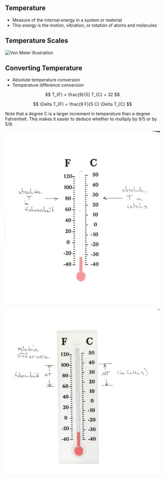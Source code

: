## Temperature
- Measure of the internal energy in a system or material
- This energy is the motion, vibration, or rotation of atoms and
  molecules


## Temperature Scales
![Von Meier Illustration](../figures/temperature_scales.jpg)


## Converting Temperature

- Absolute temperature conversion
- Temperature difference conversion

$$ T_{F} = \frac{9}{5} T_{C} + 32 $$

$$ \Delta T_{F} = \frac{9 F}{5 C} \Delta T_{C} $$

Note that a degree C is a larger increment in temperature than a degree
Fahrenheit.  This makes it easier to deduce whether to multiply by 9/5
or by 5/9.

![](./figures/temp-conv-absolute.png)

![](./figures/temp-conv-relative.png)

